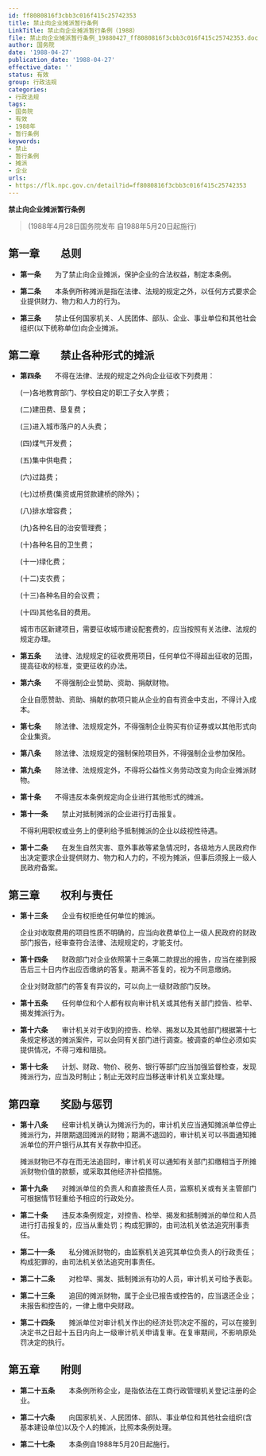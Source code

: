 ```yaml
---
id: ff8080816f3cbb3c016f415c25742353
title: 禁止向企业摊派暂行条例
LinkTitle: 禁止向企业摊派暂行条例（1988）
file: 禁止向企业摊派暂行条例_19880427_ff8080816f3cbb3c016f415c25742353.docx
author: 国务院
date: '1988-04-27'
publication_date: '1988-04-27'
effective_date: ''
status: 有效
group: 行政法规
categories:
- 行政法规
tags:
- 国务院
- 有效
- 1988年
- 暂行条例
keywords:
- 禁止
- 暂行条例
- 摊派
- 企业
urls:
- https://flk.npc.gov.cn/detail?id=ff8080816f3cbb3c016f415c25742353
---
```


**禁止向企业摊派暂行条例**

> (1988年4月28日国务院发布 自1988年5月20日起施行)

## 第一章　　总则

- **第一条**　　为了禁止向企业摊派，保护企业的合法权益，制定本条例。

- **第二条**　　本条例所称摊派是指在法律、法规的规定之外，以任何方式要求企业提供财力、物力和人力的行为。

- **第三条**　　禁止任何国家机关、人民团体、部队、企业、事业单位和其他社会组织(以下统称单位)向企业摊派。

## 第二章　　禁止各种形式的摊派

- **第四条**　　不得在法律、法规的规定之外向企业征收下列费用：

  (一)各地教育部门、学校自定的职工子女入学费；

  (二)建田费、垦复费；

  (三)进入城市落户的人头费；

  (四)煤气开发费；

  (五)集中供电费；

  (六)过路费；

  (七)过桥费(集资或用贷款建桥的除外)；

  (八)排水增容费；

  (九)各种名目的治安管理费；

  (十)各种名目的卫生费；

  (十一)绿化费；

  (十二)支农费；

  (十三)各种名目的会议费；

  (十四)其他名目的费用。

  城市市区新建项目，需要征收城市建设配套费的，应当按照有关法律、法规的规定办理。

- **第五条**　　法律、法规规定的征收费用项目，任何单位不得超出征收的范围，提高征收的标准，变更征收的办法。

- **第六条**　　不得强制企业赞助、资助、捐献财物。

  企业自愿赞助、资助、捐献的款项只能从企业的自有资金中支出，不得计入成本。

- **第七条**　　除法律、法规规定外，不得强制企业购买有价证券或以其他形式向企业集资。

- **第八条**　　除法律、法规规定的强制保险项目外，不得强制企业参加保险。

- **第九条**　　除法律、法规规定外，不得将公益性义务劳动改变为向企业摊派财物。

- **第十条**　　不得违反本条例规定向企业进行其他形式的摊派。

- **第十一条**　　禁止对抵制摊派的企业进行打击报复。

  不得利用职权或业务上的便利给予抵制摊派的企业以歧视性待遇。

- **第十二条**　　在发生自然灾害、意外事故等紧急情况时，各级地方人民政府作出决定要求企业提供财力、物力和人力的，不视为摊派，但事后须报上一级人民政府备案。

## 第三章　　权利与责任

- **第十三条**　　企业有权拒绝任何单位的摊派。

  企业对收取费用的项目性质不明确的，应当向收费单位上一级人民政府的财政部门报告，经审查符合法律、法规规定的，才能支付。

- **第十四条**　　财政部门对企业依照第十三条第二款提出的报告，应当在接到报告后三十日内作出应否缴纳的答复。期满不答复的，视为不同意缴纳。

  企业对财政部门的答复有异议的，可以向上一级财政部门反映。

- **第十五条**　　任何单位和个人都有权向审计机关或其他有关部门控告、检举、揭发摊派行为。

- **第十六条**　　审计机关对于收到的控告、检举、揭发以及其他部门根据第十七条规定移送的摊派案件，可以会同有关部门进行调查。被调查的单位必须如实提供情况，不得刁难和阻挠。

- **第十七条**　　计划、财政、物价、税务、银行等部门应当加强监督检查，发现摊派行为，应当及时制止；制止无效时应当移送审计机关立案处理。

## 第四章　　奖励与惩罚

- **第十八条**　　经审计机关确认为摊派行为的，审计机关应当通知摊派单位停止摊派行为，并限期退回摊派的财物；期满不退回的，审计机关可以书面通知摊派单位的开户银行从其有关存款中扣还。

  摊派财物已不存在而无法追回时，审计机关可以通知有关部门扣缴相当于所摊派财物价值的款额，或采取其他经济补偿措施。

- **第十九条**　　对摊派单位的负责人和直接责任人员，监察机关或有关主管部门可根据情节轻重给予相应的行政处分。

- **第二十条**　　违反本条例规定，对控告、检举、揭发和抵制摊派的单位和人员进行打击报复的，应当从重处罚；构成犯罪的，由司法机关依法追究刑事责任。

- **第二十一条**　　私分摊派财物的，由监察机关追究其单位负责人的行政责任；构成犯罪的，由司法机关依法追究刑事责任。

- **第二十二条**　　对检举、揭发、抵制摊派有功的人员，审计机关可给予表彰。

- **第二十三条**　　追回的摊派财物，属于企业已报告或控告的，应当退还企业；未报告和控告的，一律上缴中央财政。

- **第二十四条**　　摊派单位对审计机关作出的经济处罚决定不服的，可以在接到决定书之日起十五日内向上一级审计机关申请复审。在复审期间，不影响原处罚决定的执行。

## 第五章　　附则

- **第二十五条**　　本条例所称企业，是指依法在工商行政管理机关登记注册的企业。

- **第二十六条**　　向国家机关、人民团体、部队、事业单位和其他社会组织(含基本建设单位)以及个人的摊派，比照本条例处理。

- **第二十七条**　　本条例自1988年5月20日起施行。
